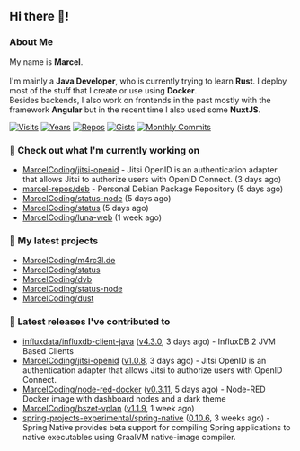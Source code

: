 ## Hi there 👋!




### About Me

My name is **Marcel**.
<br><br>
I'm mainly a **Java Developer**, who is currently trying to learn **Rust**. I deploy most of the stuff that I create or use using **Docker**.
<br>
Besides backends, I also work on frontends in the past mostly with the framework **Angular** but in the recent time I also used some **NuxtJS**. 

[![Visits](https://badges.pufler.dev/visits/MarcelCoding/MarcelCoding?style=flat-square&color=black&logo=github)](https://github.com/MarcelCoding)
[![Years](https://badges.pufler.dev/years/MarcelCoding?style=flat-square&color=black&logo=github)](https://github.com/MarcelCoding)
[![Repos](https://badges.pufler.dev/repos/MarcelCoding?style=flat-square&color=black&logo=github)](https://github.com/MarcelCoding?tab=repositories)
[![Gists](https://badges.pufler.dev/gists/MarcelCoding?style=flat-square&color=black&logo=github)](https://gist.github.com/MarcelCoding)
[![Monthly Commits](https://badges.pufler.dev/commits/monthly/MarcelCoding?style=flat-square&color=black&logo=github)](https://github.com/MarcelCoding)

### 👷 Check out what I'm currently working on

- [MarcelCoding/jitsi-openid](https://github.com/MarcelCoding/jitsi-openid) - Jitsi OpenID is an authentication adapter that allows Jitsi to authorize users with OpenID Connect. (3 days ago)
- [marcel-repos/deb](https://github.com/marcel-repos/deb) - Personal Debian Package Repository (5 days ago)
- [MarcelCoding/status-node](https://github.com/MarcelCoding/status-node) (5 days ago)
- [MarcelCoding/status](https://github.com/MarcelCoding/status) (5 days ago)
- [MarcelCoding/luna-web](https://github.com/MarcelCoding/luna-web) (1 week ago)

### 🌱 My latest projects

- [MarcelCoding/m4rc3l.de](https://github.com/MarcelCoding/m4rc3l.de)
- [MarcelCoding/status](https://github.com/MarcelCoding/status)
- [MarcelCoding/dvb](https://github.com/MarcelCoding/dvb)
- [MarcelCoding/status-node](https://github.com/MarcelCoding/status-node)
- [MarcelCoding/dust](https://github.com/MarcelCoding/dust)

### 🔭 Latest releases I've contributed to

- [influxdata/influxdb-client-java](https://github.com/influxdata/influxdb-client-java) ([v4.3.0](https://github.com/influxdata/influxdb-client-java/releases/tag/v4.3.0), 3 days ago) - InfluxDB 2 JVM Based Clients
- [MarcelCoding/jitsi-openid](https://github.com/MarcelCoding/jitsi-openid) ([v1.0.8](https://github.com/MarcelCoding/jitsi-openid/releases/tag/v1.0.8), 3 days ago) - Jitsi OpenID is an authentication adapter that allows Jitsi to authorize users with OpenID Connect.
- [MarcelCoding/node-red-docker](https://github.com/MarcelCoding/node-red-docker) ([v0.3.11](https://github.com/MarcelCoding/node-red-docker/releases/tag/v0.3.11), 5 days ago) - Node-RED Docker image with dashboard nodes and a dark theme
- [MarcelCoding/bszet-vplan](https://github.com/MarcelCoding/bszet-vplan) ([v1.1.9](https://github.com/MarcelCoding/bszet-vplan/releases/tag/v1.1.9), 1 week ago)
- [spring-projects-experimental/spring-native](https://github.com/spring-projects-experimental/spring-native) ([0.10.6](https://github.com/spring-projects-experimental/spring-native/releases/tag/0.10.6), 3 weeks ago) - Spring Native provides beta support for compiling Spring applications to native executables using GraalVM native-image compiler.


